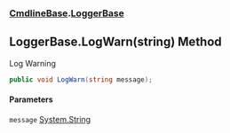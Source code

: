 ### [CmdlineBase](CmdlineBase.md 'CmdlineBase').[LoggerBase](LoggerBase.md 'CmdlineBase.LoggerBase')

## LoggerBase.LogWarn(string) Method

Log Warning

```csharp
public void LogWarn(string message);
```
#### Parameters

<a name='CmdlineBase.LoggerBase.LogWarn(string).message'></a>

`message` [System.String](https://docs.microsoft.com/en-us/dotnet/api/System.String 'System.String')